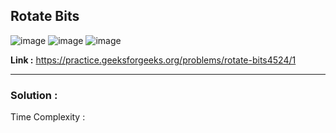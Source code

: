 ## Rotate Bits 

![image](https://user-images.githubusercontent.com/23376002/170107886-b5fdbba9-6634-4cb2-a446-7aa7efab5ed6.png)
![image](https://user-images.githubusercontent.com/23376002/170108004-09bbe712-c27b-4521-abd2-11f6ddc021db.png)
![image](https://user-images.githubusercontent.com/23376002/170107946-31eb4124-b3b8-46f8-afe0-c3045a274cec.png)


**Link :** https://practice.geeksforgeeks.org/problems/rotate-bits4524/1


--------------------------------------------------------------------------------------------------------------------------------------------------


### Solution :

Time Complexity :



